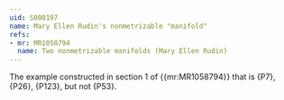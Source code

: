 ```yaml
---
uid: S000197
name: Mary Ellen Rudin's nonmetrizable "manifold"
refs:
- mr: MR1058794
  name: Two nonmetrizable manifolds (Mary Ellen Rudin)
---
```


The example constructed in section 1 of {{mr:MR1058794}} that
is {P7}, {P26}, {P123}, but not {P53}.
